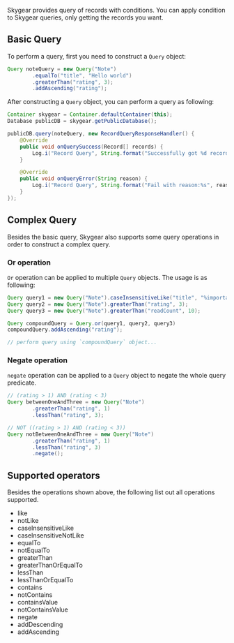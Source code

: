 Skygear provides query of records with conditions. You can apply condition to
Skygear queries, only getting the records you want.

<a name="basic"></a>
## Basic Query

To perform a query, first you need to construct a `Query` object:

```java
Query noteQuery = new Query("Note")
        .equalTo("title", "Hello world")
        .greaterThan("rating", 3);
        .addAscending("rating");
```

After constructing a `Query` object, you can perform a query as following:

```java
Container skygear = Container.defaultContainer(this);
Database publicDB = skygear.getPublicDatabase();

publicDB.query(noteQuery, new RecordQueryResponseHandler() {
    @Override
    public void onQuerySuccess(Record[] records) {
        Log.i("Record Query", String.format("Successfully got %d records", records.length));
    }

    @Override
    public void onQueryError(String reason) {
        Log.i("Record Query", String.format("Fail with reason:%s", reason));
    }
});
```

<a name="complex"></a>
## Complex Query

Besides the basic query, Skygear also supports some query operations in order
to construct a complex query.

### Or operation

`Or` operation can be applied to multiple `Query` objects. The usage is as
following:

```java
Query query1 = new Query("Note").caseInsensitiveLike("title", "%important%");
Query query2 = new Query("Note").greaterThan("rating", 3);
Query query3 = new Query("Note").greaterThan("readCount", 10);

Query compoundQuery = Query.or(query1, query2, query3)
compoundQuery.addAscending("rating");

// perform query using `compoundQuery` object...
```

### Negate operation

`negate` operation can be applied to a `Query` object to negate the whole query
predicate.

```java
// (rating > 1) AND (rating < 3)
Query betweenOneAndThree = new Query("Note")
        .greaterThan("rating", 1)
        .lessThan("rating", 3);

// NOT ((rating > 1) AND (rating < 3))
Query notBetweenOneAndThree = new Query("Note")
        .greaterThan("rating", 1)
        .lessThan("rating", 3)
        .negate();

```

<a name="operators"></a>
## Supported operators

Besides the operations shown above, the following list out all operations supported.

- like
- notLike
- caseInsensitiveLike
- caseInsensitiveNotLike
- equalTo
- notEqualTo
- greaterThan
- greaterThanOrEqualTo
- lessThan
- lessThanOrEqualTo
- contains
- notContains
- containsValue
- notContainsValue
- negate
- addDescending
- addAscending
